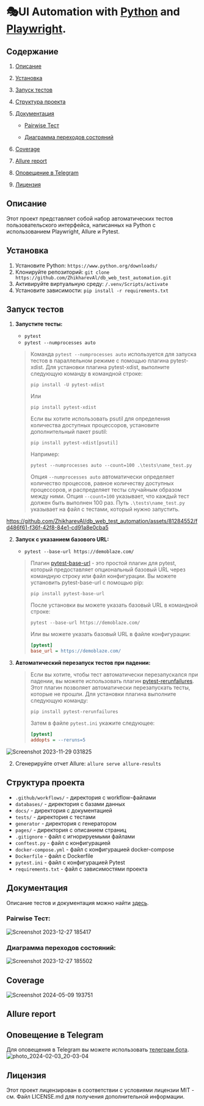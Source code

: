 # 🎭UI Automation with [Python](https://www.python.org/) and [Playwright](https://playwright.dev/python/).

## Содержание

1. [Описание](#описание)

2. [Установка](#установка)

3. [Запуск тестов](#запуск-тестов)

4. [Структура проекта](#структура-проекта)

5. [Документация](#документация)

    - [Pairwise Тест](#pairwise-тест)
   
    - [Диаграмма переходов состояний](#диаграмма-переходов-состояний)
   
6. [Coverage](#coverage)

7. [Allure report](#allure-report)

8. [Оповещение в Telegram](#оповещение-в-telegram)

9. [Лицензия](#лицензия)

## Описание

Этот проект представляет собой набор автоматических тестов пользовательского интерфейса, написанных на Python с использованием Playwright, Allure и Pytest.

## Установка

1. Установите Python: `https://www.python.org/downloads/`
2. Клонируйте репозиторий: `git clone https://github.com/ZhikharevAl/db_web_test_automation.git`
3. Активируйте виртуальную среду: `/.venv/Scripts/activate`
4. Установите зависимости: `pip install -r requirements.txt`

## Запуск тестов 

1. **Запустите тесты:**
   - `pytest`
   - `pytest --numprocesses auto`

   > Команда `pytest --numprocesses auto` используется для запуска тестов в параллельном режиме с помощью плагина pytest-xdist. Для установки плагина pytest-xdist, выполните следующую команду в командной строке:
   > ```
   > pip install -U pytest-xdist
   > ```
   > Или
   > ```
   > pip install pytest-xdist
   > ```
   > Если вы хотите использовать psutil для определения количества доступных процессоров, установите дополнительный пакет psutil:
   > ```
   > pip install pytest-xdist[psutil]
   > ```
   > Например:
   > ```
   > pytest --numprocesses auto --count=100 .\tests\name_test.py
   > ```
   > Опция `--numprocesses auto` автоматически определяет количество процессов, равное количеству доступных процессоров, и распределяет тесты случайным образом между ними. Опция `--count=100` указывает, что каждый тест должен быть выполнен 100 раз. Путь `.\tests\name_test.py` указывает на файл с тестами, который нужно запустить.


https://github.com/ZhikharevAl/db_web_test_automation/assets/81284552/fd486f61-f36f-42f8-84e1-cd91a8e0cba5


2. **Запуск с указанием базового URL:**
   - `pytest --base-url https://demoblaze.com/`

   > Плагин [pytest-base-url](https://github.com/pytest-dev/pytest-base-url) - это простой плагин для pytest, который предоставляет опциональный базовый URL через командную строку или файл конфигурации. Вы можете установить pytest-base-url с помощью pip:
   > ```
   > pip install pytest-base-url
   > ```
   > После установки вы можете указать базовый URL в командной строке:
   > ```
   > pytest --base-url https://demoblaze.com/
   > ```
   > Или вы можете указать базовый URL в файле конфигурации:
   > ```ini
   > [pytest]
   > base_url = https://demoblaze.com/
   > ```

3. **Автоматический перезапуск тестов при падении:**
   > Если вы хотите, чтобы тест автоматически перезапускался при падении, вы можете использовать плагин [pytest-rerunfailures](https://github.com/pytest-dev/pytest-rerunfailures). Этот плагин позволяет автоматически перезапускать тесты, которые не прошли. Для установки плагина выполните следующую команду:
   > ```
   > pip install pytest-rerunfailures
   > ```
   > Затем в файле `pytest.ini` укажите следующее:
   > ```ini
   > [pytest]
   > addopts = --reruns=5
   > ```
![Screenshot 2023-11-29 031825](https://github.com/ZhikharevAl/db_web_test_automation/assets/81284552/049dfb7e-668a-4c6b-ba03-6794fddc7c82)

2. Сгенерируйте отчет Allure: `allure serve allure-results` 

## Структура проекта

- `.github/workflows/` - директория с workflow-файлами
- `databases/` - директория с базами данных
- `docs/` - директория с документацией
- `tests/` - директория с тестами
- `generator` - директория с генератором
- `pages/` - директория с описанием страниц
- `.gitignore` - файл с игнорируемыми файлами
- `conftest.py` - файл с конфигурацией
- `docker-compose.yml` - файл с конфигурацией docker-compose
- `Dockerfile` - файл с Dockerfile
- `pytest.ini` - файл с конфигурацией Pytest
- `requirements.txt` - файл с зависимостями проекта

## Документация
Описание тестов и документация можно найти [здесь](https://github.com/ZhikharevAl/db_web_test_automation/blob/master/docs/TESTS.md).

### Pairwise Тест:
![Screenshot 2023-12-27 185417](https://github.com/ZhikharevAl/db_web_test_automation/assets/81284552/eef58ea5-62fb-47e5-8222-93c750683260)

### Диаграмма переходов состояний:
![Screenshot 2023-12-27 185502](https://github.com/ZhikharevAl/db_web_test_automation/assets/81284552/015b7990-d614-4986-8e5c-062fc6b6c47d)

## Coverage
![Screenshot 2024-05-09 193751](https://github.com/ZhikharevAl/db_web_test_automation/assets/81284552/3998581c-d94a-4248-a1ef-ef2c7cbc739d)

## Allure report

## Оповещение в Telegram
Для оповещения в Telegram вы можете использовать [телеграм бота](https://t.me/information_message_bot).
![photo_2024-02-03_20-03-04](https://github.com/ZhikharevAl/db_web_test_automation/assets/81284552/f9c81f88-df69-4824-b9f6-9ff7e5c63b66)


## Лицензия

Этот проект лицензирован в соответствии с условиями лицензии MIT - см. Файл LICENSE.md для получения дополнительной информации.
